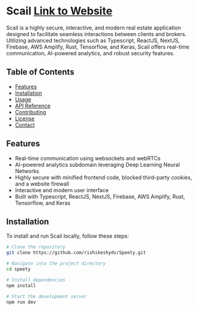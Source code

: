 # Scail [Link to Website](https://www.scail.it/)

Scail is a highly secure, interactive, and modern real estate application designed to facilitate seamless interactions between clients and brokers. Utilizing advanced technologies such as Typescript, ReactJS, NextJS, Firebase, AWS Amplify, Rust, Tensorflow, and Keras, Scail offers real-time communication, AI-powered analytics, and robust security features.

## Table of Contents

- [Features](#features)
- [Installation](#installation)
- [Usage](#usage)
- [API Reference](#api-reference)
- [Contributing](#contributing)
- [License](#license)
- [Contact](#contact)

## Features

- Real-time communication using websockets and webRTCs
- AI-powered analytics subdomain leveraging Deep Learning Neural Networks
- Highly secure with minified frontend code, blocked third-party cookies, and a website firewall
- Interactive and modern user interface
- Built with Typescript, ReactJS, NextJS, Firebase, AWS Amplify, Rust, Tensorflow, and Keras

## Installation

To install and run Scail locally, follow these steps:

```bash
# Clone the repository
git clone https://github.com/rishikeshydv/Speety.git

# Navigate into the project directory
cd speety

# Install dependencies
npm install

# Start the development server
npm run dev
